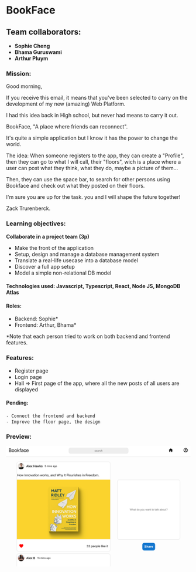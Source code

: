 # BookFace

## Team collaborators:
- **Sophie Cheng**  
- **Bhama Guruswami**  
- **Arthur Pluym**  

### Mission:  
Good morning,   

If you receive this email, it means that you've been selected to carry on the development of my new (amazing) Web Platform.

I had this idea back in High school, but never had means to carry it out.

BookFace, "A place where friends can reconnect".

It's quite a simple application but I know it has the power to change the world.

The idea: When someone registers to the app, they can create a "Profile", then they can go to what I will call, their "floors", wich is a place where a user can post what they think, what they do, maybe a picture of them...

Then, they can use the space bar, to search for other persons using Bookface and check out what they posted on their floors.

I'm sure you are up for the task. you and I will shape the future together!

Zack Trurenberck.

### Learning objectives:   
**Collaborate in a project team (3p)**  
- Make the front of the application
- Setup, design and manage a database management system
- Translate a real-life usecase into a database model
- Discover a full app setup
- Model a simple non-relational DB model

#### Technologies used: Javascript, Typescript, React, Node JS, MongoDB Atlas

#### Roles: 
- Backend: Sophie*
- Frontend: Arthur, Bhama*   

*Note that each person tried to work on both backend and frontend features.

### Features:
- Register page
- Login page
- Hall => First page of the app, where all the new posts of all users are displayed

#### Pending: 
    - Connect the frontend and backend 
    - Improve the floor page, the design

### Preview:
![Main page](/main.png) 
